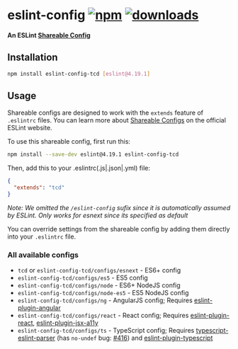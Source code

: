 # eslint-config [![npm][npm-image]][npm-url] [![downloads][downloads-image]][downloads-url]

#### An ESLint [Shareable Config][shareable-configs-url]

## Installation

```sh
npm install eslint-config-tcd [eslint@4.19.1]
```

## Usage

Shareable configs are designed to work with the `extends` feature of `.eslintrc` files.
You can learn more about
[Shareable Configs][shareable-configs-url] on the
official ESLint website.

To use this shareable config, first run this:

```sh
npm install --save-dev eslint@4.19.1 eslint-config-tcd
```

Then, add this to your .eslintrc(.js|.json|.yml) file:

```json
{
  "extends": "tcd"
}
```

*Note: We omitted the `/eslint-config` sufix since it is automatically assumed by ESLint. Only works for esnext since its specified as default*

You can override settings from the shareable config by adding them directly into your
`.eslintrc` file.

### All available configs

* `tcd` or `eslint-config-tcd/configs/esnext` - ES6+ config
* `eslint-config-tcd/configs/es5` - ES5 config
* `eslint-config-tcd/configs/node` - ES6+ NodeJS config
* `eslint-config-tcd/configs/node-es5` - ES5 NodeJS config
* `eslint-config-tcd/configs/ng` - AngularJS config; Requires [eslint-plugin-angular][eslint-plugin-angular]
* `eslint-config-tcd/configs/react` - React config; Requires [eslint-plugin-react][eslint-plugin-react], [eslint-plugin-jsx-a11y][eslint-plugin-jsx-a11y]
* `eslint-config-tcd/configs/ts` - TypeScript config; Requires [typescript-eslint-parser][typescript-eslint-parser] (has `no-undef` bug: [#416][typescript-parser-bug-1]) and [eslint-plugin-typescript][eslint-plugin-typescript]



[//]: # (URLs)

[//]: # (main)

[npm-image]: https://img.shields.io/npm/v/thecodedestroyer/eslint-config-tcd.svg
[npm-url]: https://npmjs.org/package/thecodedestroyer/eslint-config-tcd
[downloads-image]: https://img.shields.io/npm/dm/thecodedestroyer/eslint-config-tcd.svg
[downloads-url]: https://npmjs.org/package/thecodedestroyer/eslint-config-tcd
[shareable-configs-url]: http://eslint.org/docs/developer-guide/shareable-configs

[//]: # (other)

[eslint-plugin-angular]: https://www.npmjs.com/package/eslint-plugin-angular
[eslint-plugin-react]: https://www.npmjs.com/package/eslint-plugin-react
[eslint-plugin-jsx-a11y]: https://www.npmjs.com/package/eslint-plugin-jsx-a11y
[typescript-eslint-parser]: https://www.npmjs.com/package/typescript-eslint-parser
[eslint-plugin-typescript]: https://www.npmjs.com/package/eslint-plugin-typescript

[//]: # (TS bugs)

[typescript-parser-bug-1]: https://github.com/eslint/typescript-eslint-parser/issues/416
